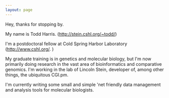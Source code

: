 ```yaml
---
layout: page
---
```




Hey, thanks for stopping by.

My name is Todd Harris.  (http://stein.cshl.org/~todd/)

I'm a postdoctoral fellow at Cold Spring Harbor Laboratory (http://www.cshl.org/. )

My graduate training is in genetics and molecular biology, but I'm now primarily doing research in the vast area of bioinformatics and comparative genomics.  I'm working in the lab of Lincoln Stein, developer of, among other things, the ubiquitous CGI.pm.

I'm currently writing some small and simple 'net friendly data management and analysis tools for molecular biologists.
